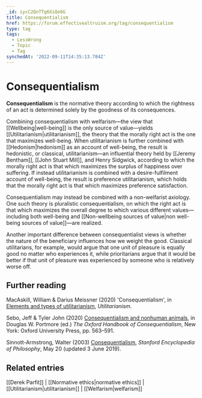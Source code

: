 ```yaml
---
_id: iycC2QnTTg6XiQo6G
title: Consequentialism
href: https://forum.effectivealtruism.org/tag/consequentialism
type: tag
tags:
  - LessWrong
  - Topic
  - Tag
synchedAt: '2022-09-11T14:35:13.784Z'
---
```

# Consequentialism

**Consequentialism** is the normative theory according to which the rightness of an act is determined solely by the goodness of its consequences.

Combining consequentialism with welfarism—the view that [[Wellbeing|well-being]] is the only source of value—yields [[Utilitarianism|utilitarianism]], the theory that the morally right act is the one that maximizes well-being. When utilitarianism is further combined with [[Hedonism|hedonism]] as an account of well-being, the result is hedonistic, or classical, utilitarianism—an influential theory held by [[Jeremy Bentham]], [[John Stuart Mill]], and Henry Sidgwick, according to which the morally right act is that which maximizes the surplus of happiness over suffering. If instead utilitarianism is combined with a desire-fulfilment account of well-being, the result is preference utilitarianism, which holds that the morally right act is that which maximizes preference satisfaction.

Consequentialism may instead be combined with a non-welfarist axiology. One such theory is pluralistic consequentialism, on which the right act is that which maximizes the overall degree to which various different values—including both well-being and [[Non-wellbeing sources of value|non well-being sources of value]]—are realized.

Another important difference between consequentialist views is whether the nature of the beneficiary influences how we weight the good. Classical utilitarians, for example, would argue that one unit of pleasure is equally good no matter who experiences it, while prioritarians argue that it would be better if that unit of pleasure was experienced by someone who is relatively worse off.

Further reading
---------------

MacAskill, William & Darius Meissner (2020) 'Consequentialism', in [Elements and types of utilitarianism](https://www.utilitarianism.net/types-of-utilitarianism), *Utilitarianism*.

Sebo, Jeff & Tyler John (2020) [Consequentialism and nonhuman animals](https://doi.org/10.1093/oxfordhb/9780190905323.013.32), in Douglas W. Portmore (ed.) *The Oxford Handbook of Consequentialism*, New York: Oxford University Press, pp. 563–591.

Sinnott-Armstrong, Walter (2003) [Consequentialism](https://plato.stanford.edu/entries/consequentialism/), *Stanford Encyclopedia of Philosophy*, May 20 (updated 3 June 2019).

Related entries
---------------

[[Derek Parfit]] | [[Normative ethics|normative ethics]] | [[Utilitarianism|utilitarianism]] | [[Welfarism|welfarism]]